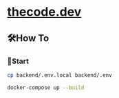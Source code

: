 # [thecode.dev](https://thecode.dev)

## 🛠️How To
### 🏃Start
```bash
cp backend/.env.local backend/.env

docker-compose up --build
```